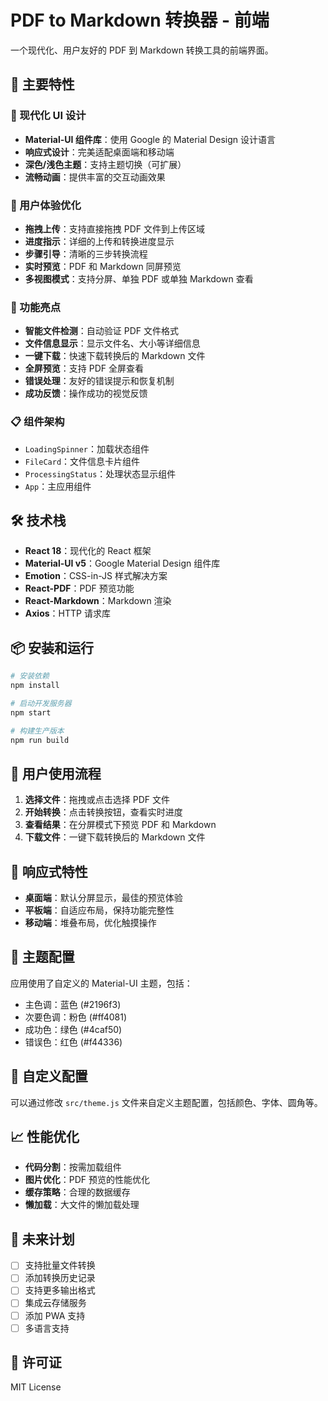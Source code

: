 # PDF to Markdown 转换器 - 前端

一个现代化、用户友好的 PDF 到 Markdown 转换工具的前端界面。

## 🌟 主要特性

### 🎨 现代化 UI 设计
- **Material-UI 组件库**：使用 Google 的 Material Design 设计语言
- **响应式设计**：完美适配桌面端和移动端
- **深色/浅色主题**：支持主题切换（可扩展）
- **流畅动画**：提供丰富的交互动画效果

### 📱 用户体验优化
- **拖拽上传**：支持直接拖拽 PDF 文件到上传区域
- **进度指示**：详细的上传和转换进度显示
- **步骤引导**：清晰的三步转换流程
- **实时预览**：PDF 和 Markdown 同屏预览
- **多视图模式**：支持分屏、单独 PDF 或单独 Markdown 查看

### 🚀 功能亮点
- **智能文件检测**：自动验证 PDF 文件格式
- **文件信息显示**：显示文件名、大小等详细信息
- **一键下载**：快速下载转换后的 Markdown 文件
- **全屏预览**：支持 PDF 全屏查看
- **错误处理**：友好的错误提示和恢复机制
- **成功反馈**：操作成功的视觉反馈

### 📋 组件架构
- `LoadingSpinner`：加载状态组件
- `FileCard`：文件信息卡片组件
- `ProcessingStatus`：处理状态显示组件
- `App`：主应用组件

## 🛠 技术栈

- **React 18**：现代化的 React 框架
- **Material-UI v5**：Google Material Design 组件库
- **Emotion**：CSS-in-JS 样式解决方案
- **React-PDF**：PDF 预览功能
- **React-Markdown**：Markdown 渲染
- **Axios**：HTTP 请求库

## 📦 安装和运行

```bash
# 安装依赖
npm install

# 启动开发服务器
npm start

# 构建生产版本
npm run build
```

## 🎯 用户使用流程

1. **选择文件**：拖拽或点击选择 PDF 文件
2. **开始转换**：点击转换按钮，查看实时进度
3. **查看结果**：在分屏模式下预览 PDF 和 Markdown
4. **下载文件**：一键下载转换后的 Markdown 文件

## 📱 响应式特性

- **桌面端**：默认分屏显示，最佳的预览体验
- **平板端**：自适应布局，保持功能完整性
- **移动端**：堆叠布局，优化触摸操作

## 🎨 主题配置

应用使用了自定义的 Material-UI 主题，包括：
- 主色调：蓝色 (#2196f3)
- 次要色调：粉色 (#ff4081)
- 成功色：绿色 (#4caf50)
- 错误色：红色 (#f44336)

## 🔧 自定义配置

可以通过修改 `src/theme.js` 文件来自定义主题配置，包括颜色、字体、圆角等。

## 📈 性能优化

- **代码分割**：按需加载组件
- **图片优化**：PDF 预览的性能优化
- **缓存策略**：合理的数据缓存
- **懒加载**：大文件的懒加载处理

## 🚀 未来计划

- [ ] 支持批量文件转换
- [ ] 添加转换历史记录
- [ ] 支持更多输出格式
- [ ] 集成云存储服务
- [ ] 添加 PWA 支持
- [ ] 多语言支持

## 📄 许可证

MIT License
